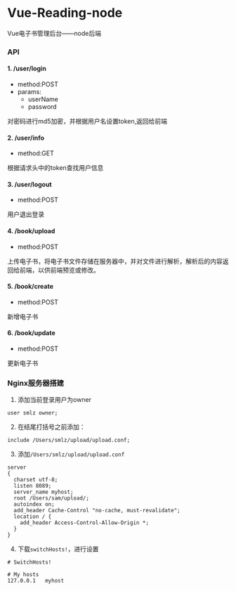 # Vue-Reading-node
Vue电子书管理后台——node后端

### API
#### 1. /user/login
- method:POST
- params:
  - userName
  - password
  
对密码进行md5加密，并根据用户名设置token,返回给前端

#### 2. /user/info
- method:GET 

根据请求头中的token查找用户信息

#### 3. /user/logout
- method:POST 

用户退出登录

#### 4. /book/upload
- method:POST 

上传电子书，将电子书文件存储在服务器中，并对文件进行解析，解析后的内容返回给前端，以供前端预览或修改。

#### 5. /book/create 
- method:POST 

新增电子书

#### 6. /book/update 
- method:POST 

更新电子书

### Nginx服务器搭建
1. 添加当前登录用户为owner
```
user smlz owner;
```
2. 在结尾打括号之前添加：
```
include /Users/smlz/upload/upload.conf;
```
3. 添加`/Users/smlz/upload/upload.conf`
```
server
{ 
  charset utf-8;
  listen 8089;
  server_name myhost;
  root /Users/sam/upload/;
  autoindex on;
  add_header Cache-Control "no-cache, must-revalidate";
  location / { 
    add_header Access-Control-Allow-Origin *;
  }
}
```
4. 下载`switchHosts!`，进行设置
```
# SwitchHosts!

# My hosts
127.0.0.1	myhost
```
